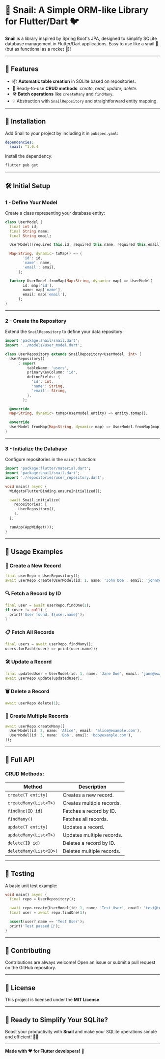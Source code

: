 # 🐌 Snail: A Simple ORM-like Library for Flutter/Dart 🐦

**Snail** is a library inspired by Spring Boot's JPA, designed to simplify SQLite database management in Flutter/Dart applications. Easy to use like a snail 🐌 (but as functional as a rocket 🚀)!

---

## 🌟 Features

- 📦 **Automatic table creation** in SQLite based on repositories.
- 🔄 Ready-to-use **CRUD methods**: _create_, _read_, _update_, _delete_.
- 🛠️ **Batch operations** like `createMany` and `findMany`.
- 💡 Abstraction with `SnailRepository` and straightforward entity mapping.

---

## 🚀 Installation

Add Snail to your project by including it in `pubspec.yaml`:

```yaml
dependencies:
  snail: ^1.0.4
```

Install the dependency:

```bash
flutter pub get
```

---

## 🛠️ Initial Setup

### 1 - **Define Your Model**

Create a class representing your database entity:

```dart
class UserModel {
  final int id;
  final String name;
  final String email;

  UserModel({required this.id, required this.name, required this.email});

  Map<String, dynamic> toMap() => {
        'id': id,
        'name': name,
        'email': email,
      };

  factory UserModel.fromMap(Map<String, dynamic> map) => UserModel(
        id: map['id'],
        name: map['name'],
        email: map['email'],
      );
}
```

---

### 2 - **Create the Repository**

Extend the `SnailRepository` to define your data repository:

```dart
import 'package:snail/snail.dart';
import '../models/user_model.dart';

class UserRepository extends SnailRepository<UserModel, int> {
  UserRepository()
      : super(
          tableName: 'users',
          primaryKeyColumn: 'id',
          defineFields: {
            'id': int,
            'name': String,
            'email': String,
          },
        );

  @override
  Map<String, dynamic> toMap(UserModel entity) => entity.toMap();

  @override
  UserModel fromMap(Map<String, dynamic> map) => UserModel.fromMap(map);
}
```

---

### 3 - **Initialize the Database**

Configure repositories in the `main()` function:

```dart
import 'package:flutter/material.dart';
import 'package:snail/snail.dart';
import './repositories/user_repository.dart';

void main() async {
  WidgetsFlutterBinding.ensureInitialized();

  await Snail.initialize(
    repositories: [
      UserRepository(),
    ],
  );

  runApp(AppWidget());
}
```

---

## 🎉 **Usage Examples**

### 📌 Create a New Record

```dart
final userRepo = UserRepository();
await userRepo.create(UserModel(id: 1, name: 'John Doe', email: 'john@example.com'));
```

### 🔍 Fetch a Record by ID

```dart
final user = await userRepo.findOne(1);
if (user != null) {
  print('User found: ${user.name}');
}
```

### 📋 Fetch All Records

```dart
final users = await userRepo.findMany();
users.forEach((user) => print(user.name));
```

### 🛠️ Update a Record

```dart
final updatedUser = UserModel(id: 1, name: 'Jane Doe', email: 'jane@example.com');
await userRepo.update(updatedUser);
```

### 🗑️ Delete a Record

```dart
await userRepo.delete(1);
```

### 🚀 Create Multiple Records

```dart
await userRepo.createMany([
  UserModel(id: 2, name: 'Alice', email: 'alice@example.com'),
  UserModel(id: 3, name: 'Bob', email: 'bob@example.com'),
]);
```

---

## 🧬 **Full API**

### CRUD Methods:

| Method                 | Description               |
| ---------------------- | ------------------------- |
| `create(T entity)`     | Creates a new record.     |
| `createMany(List<T>)`  | Creates multiple records. |
| `findOne(ID id)`       | Fetches a record by ID.   |
| `findMany()`           | Fetches all records.      |
| `update(T entity)`     | Updates a record.         |
| `updateMany(List<T>)`  | Updates multiple records. |
| `delete(ID id)`        | Deletes a record by ID.   |
| `deleteMany(List<ID>)` | Deletes multiple records. |

---

## 🧪 **Testing**

A basic unit test example:

```dart
void main() async {
  final repo = UserRepository();

  await repo.create(UserModel(id: 1, name: 'Test User', email: 'test@test.com'));
  final user = await repo.findOne(1);

  assert(user?.name == 'Test User');
  print('Test passed 🎉');
}
```

---

## 💛 **Contributing**

Contributions are always welcome! Open an issue or submit a pull request on the GitHub repository.

---

## 📜 **License**

This project is licensed under the **MIT License**.

---

## 🚀 **Ready to Simplify Your SQLite?**

Boost your productivity with **Snail** and make your SQLite operations simple and efficient! 🐌💨

---

**Made with ❤️ for Flutter developers!** 🎯

